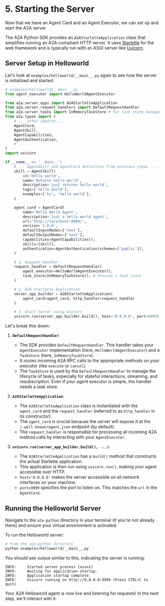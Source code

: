# 5. Starting the Server

Now that we have an Agent Card and an Agent Executor, we can set up and start the A2A server.

The A2A Python SDK provides an `A2AStarletteApplication` class that simplifies running an A2A-compliant HTTP server. It uses [Starlette](https://www.starlette.io/) for the web framework and is typically run with an ASGI server like [Uvicorn](https://www.uvicorn.org/).

## Server Setup in Helloworld

Let's look at `examples/helloworld/__main__.py` again to see how the server is initialized and started.

```python { .no-copy }
# examples/helloworld/__main__.py
from agent_executor import HelloWorldAgentExecutor

from a2a.server.apps import A2AStarletteApplication
from a2a.server.request_handlers import DefaultRequestHandler
from a2a.server.tasks import InMemoryTaskStore # For task state management
from a2a.types import (
    # ... other imports ...
    AgentCard,
    AgentSkill,
    AgentCapabilities,
    AgentAuthentication,
    # ...
)
import uvicorn

if __name__ == '__main__':
    # ... AgentSkill and AgentCard definition from previous steps ...
    skill = AgentSkill(
        id='hello_world',
        name='Returns hello world',
        description='just returns hello world',
        tags=['hello world'],
        examples=['hi', 'hello world'],
    )

    agent_card = AgentCard(
        name='Hello World Agent',
        description='Just a hello world agent',
        url='http://localhost:9999/',
        version='1.0.0',
        defaultInputModes=['text'],
        defaultOutputModes=['text'],
        capabilities=AgentCapabilities(),
        skills=[skill],
        authentication=AgentAuthentication(schemes=['public']),
    )

    # 1. Request Handler
    request_handler = DefaultRequestHandler(
        agent_executor=HelloWorldAgentExecutor(),
        task_store=InMemoryTaskStore(), # Provide a task store
    )

    # 2. A2A Starlette Application
    server_app_builder = A2AStarletteApplication(
        agent_card=agent_card, http_handler=request_handler
    )

    # 3. Start Server using Uvicorn
    uvicorn.run(server_app_builder.build(), host='0.0.0.0', port=9999)
```

Let's break this down:

1. **`DefaultRequestHandler`**:
    - The SDK provides `DefaultRequestHandler`. This handler takes your `AgentExecutor` implementation (here, `HelloWorldAgentExecutor`) and a `TaskStore` (here, `InMemoryTaskStore`).
    - It routes incoming A2A RPC calls to the appropriate methods on your executor (like `execute` or `cancel`).
    - The `TaskStore` is used by the `DefaultRequestHandler` to manage the lifecycle of tasks, especially for stateful interactions, streaming, and resubscription. Even if your agent executor is simple, the handler needs a task store.

2. **`A2AStarletteApplication`**:
    - The `A2AStarletteApplication` class is instantiated with the `agent_card` and the `request_handler` (referred to as `http_handler` in its constructor).
    - The `agent_card` is crucial because the server will expose it at the `/.well-known/agent.json` endpoint (by default).
    - The `request_handler` is responsible for processing all incoming A2A method calls by interacting with your `AgentExecutor`.

3. **`uvicorn.run(server_app_builder.build(), ...)`**:
    - The `A2AStarletteApplication` has a `build()` method that constructs the actual Starlette application.
    - This application is then run using `uvicorn.run()`, making your agent accessible over HTTP.
    - `host='0.0.0.0'` makes the server accessible on all network interfaces on your machine.
    - `port=9999` specifies the port to listen on. This matches the `url` in the `AgentCard`.

## Running the Helloworld Server

Navigate to the `a2a-python` directory in your terminal (if you're not already there) and ensure your virtual environment is activated.

To run the Helloworld server:

```bash
# from the a2a-python directory
python examples/helloworld/__main__.py
```

You should see output similar to this, indicating the server is running:

```console { .no-copy }
INFO:     Started server process [xxxxx]
INFO:     Waiting for application startup.
INFO:     Application startup complete.
INFO:     Uvicorn running on http://0.0.0.0:9999 (Press CTRL+C to quit)
```

Your A2A Helloworld agent is now live and listening for requests! In the next step, we'll interact with it.
